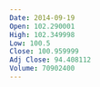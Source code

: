 ```yaml
---
Date: 2014-09-19
Open: 102.290001
High: 102.349998
Low: 100.5
Close: 100.959999
Adj Close: 94.408112
Volume: 70902400
---
```

